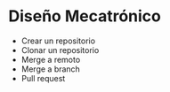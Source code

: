 # Diseño Mecatrónico
* Crear un repositorio
* Clonar un repositorio
* Merge a remoto
* Merge a branch
* Pull request


